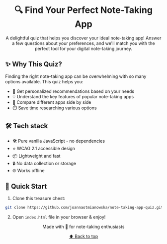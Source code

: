 <div align="center">

# 🔍 Find Your Perfect Note-Taking App

A delightful quiz that helps you discover your ideal note-taking app! Answer a few questions about your preferences, and we'll match you with the perfect tool for your digital note-taking journey.

</div>

## ✨ Why This Quiz?

Finding the right note-taking app can be overwhelming with so many options available. This quiz helps you:

- 🎯 Get personalized recommendations based on your needs
- 💡 Understand the key features of popular note-taking apps
- 🔄 Compare different apps side by side
- ⏱️ Save time researching various options

## 🛠️ Tech stack

- 🛠️ Pure vanilla JavaScript - no dependencies
- ⭐ WCAG 2.1 accessible design
- 📦 Lightweight and fast
- 🔒 No data collection or storage
- 🌐 Works offline

## 🚀 Quick Start

1. Clone this treasure chest:

```bash
git clone https://github.com/joannaotmianowska/note-taking-app-quiz.git
```

2. Open `index.html` file in your browser & enjoy!

<div align="center">

Made with 🧡 for note-taking enthusiasts

[⬆ Back to top](#-find-your-perfect-note-taking-app)

</div>

